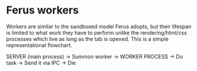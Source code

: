 # Ferus workers

Workers are similar to the sandboxed model Ferus adopts, but their lifespan is limited
to what work they have to perform unlike the rendering/html/css processes which live
as long as the tab is opened. This is a simple representational flowchart.

SERVER (main process) -> Summon worker ->
                                WORKER PROCESS -> Do task -> Send it via IPC -> Die
